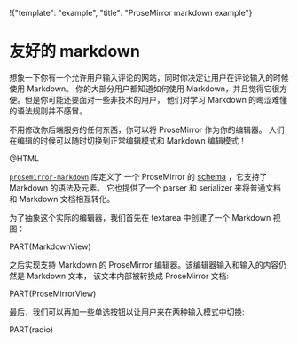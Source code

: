 !{"template": "example", "title": "ProseMirror markdown example"}

# 友好的 markdown

想象一下你有一个允许用户输入评论的网站，同时你决定让用户在评论输入的时候使用 Markdown。
你的大部分用户都知道如何使用 Markdown，并且觉得它很方便。但是你可能还要面对一些非技术的用户，
他们对学习 Markdown 的晦涩难懂的语法规则并不感冒。

不用修改你后端服务的任何东西，你可以将 ProseMirror 作为你的编辑器。
人们在编辑的时候可以随时切换到正常编辑模式和 Markdown 编辑模式！

@HTML

[`prosemirror-markdown`](https://github.com/prosemirror/prosemirror-markdown) 库定义了
一个 ProseMirror 的 [schema](/docs/guide/#schema) ，它支持了 Markdown 的语法及元素。
它也提供了一个 parser 和 serializer 来将普通文档和 Markdown 文档相互转化。

为了抽象这个实际的编辑器，我们首先在 textarea 中创建了一个 Markdown 视图：

PART(MarkdownView)

之后实现支持 Markdown 的 ProseMirror 编辑器。该编辑器输入和输入的内容仍然是 Markdown 文本，
该文本内部被转换成 ProseMirror 文档:

PART(ProseMirrorView)

最后，我们可以再加一些单选按钮以让用户来在两种输入模式中切换:

PART(radio)
